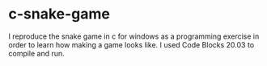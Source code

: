 # c-snake-game
I reproduce the snake game in c for windows as a programming exercise in order to learn how making a game looks like. I used Code Blocks 20.03 to compile and run.

